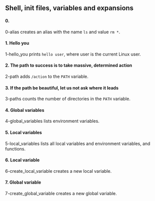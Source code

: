 ## Shell, init files, variables and expansions

#### 0. <o>
0-alias creates an alias with the name `ls` and value `rm *`.

#### 1. Hello you
1-hello_you prints `hello user`, where user is the current Linux user.

#### 2. The path to success is to take massive, determined action
2-path adds `/action` to the `PATH` variable.

#### 3. If the path be beautiful, let us not ask where it leads
3-paths counts the number of directories in the `PATH` variable.

#### 4. Global variables
4-global_variables lists environment variables.

#### 5. Local variables
5-local_variables lists all local variables and environment variables, and functions.

#### 6. Local variable
6-create_local_variable creates a new local variable.

#### 7. Global variable
7-create_global_variable creates a new global variable.
